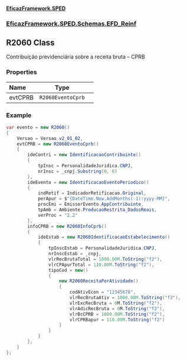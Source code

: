 #### [EficazFramework.SPED](EficazFrameworkSPED.md 'EficazFramework SPED')
### [EficazFramework.SPED.Schemas.EFD_Reinf](EficazFramework.SPED.Schemas.EFD_Reinf.md 'EficazFramework.SPED.Schemas.EFD_Reinf')

## R2060 Class

Contribuição previdenciária sobre a receita bruta – CPRB
### Properties

| Name | Type | |
| :--- | :---: | :--- |
| evtCPRB | `R2060EventoCprb` |  |

### Example
```csharp  
var evento = new R2060()  
{  
    Versao = Versao.v2_01_02,  
    evtCPRB = new R2060EventoCprb()  
    {  
        ideContri = new IdentificacaoContribuinte()  
        {  
            tpInsc = PersonalidadeJuridica.CNPJ,  
            nrInsc = _cnpj.Substring(0, 8)  
        },  
        ideEvento = new IdentificacaoEventoPeriodico()  
        {  
            indRetif = IndicadorRetificacao.Original,  
            perApur = $"{DateTime.Now.AddMonths(-1):yyyy-MM}",  
            procEmi = EmissorEvento.AppContribuinte,  
            tpAmb = Ambiente.ProducaoRestrita_DadosReais,  
            verProc = "2.2"  
        },  
        infoCPRB = new R2060InfoCprb()  
        {  
            ideEstab = new R2060IdentificacaoEstabelecimento()  
            {  
                tpInscEstab = PersonalidadeJuridica.CNPJ,  
                nrInscEstab = _cnpj,  
                vlrRecBrutaTotal = 1000.00M.ToString("f2"),  
                vlrCPApurTotal = 110.00M.ToString("f2"),  
                tipoCod = new()  
                {  
                    new R2060ReceitaPorAtividade()  
                    {  
                        codAtivEcon = "12345678",  
                        vlrRecBrutaAtiv = 1000.00M.ToString("f2"),  
                        vlrExcRecBruta = 0M.ToString("f2"),  
                        vlrAdicRecBruta = 0M.ToString("f2"),  
                        vlrBcCPRB = 1000.00M.ToString("f2"),  
                        vlrCPRBapur = 110.00M.ToString("f2")  
                    }  
                }  
            }  
        },  
    }  
};  
```